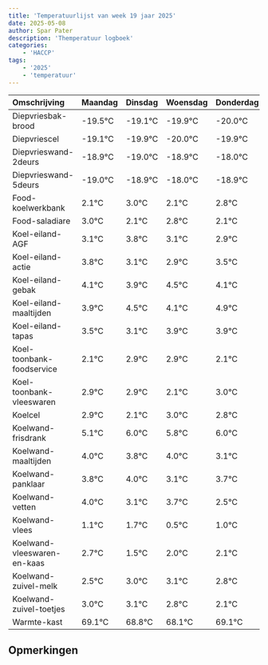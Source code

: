 ```yaml
---
title: 'Temperatuurlijst van week 19 jaar 2025'
date: 2025-05-08
author: Spar Pater
description: 'Themperatuur logboek'
categories:
    - 'HACCP'
tags:
    - '2025'
    - 'temperatuur'
---
```

|Omschrijving|Maandag|Dinsdag|Woensdag|Donderdag|Vrijdag|Zaterdag|Zondag|
|:---|:---|:---|:---|:---|:---|:---|:---|
|Diepvriesbak-brood|-19.5°C|-19.1°C|-19.9°C|-20.0°C| | | |
|Diepvriescel|-19.1°C|-19.9°C|-20.0°C|-19.9°C| | | |
|Diepvrieswand-2deurs|-18.9°C|-19.0°C|-18.9°C|-18.0°C| | | |
|Diepvrieswand-5deurs|-19.0°C|-18.9°C|-18.0°C|-18.9°C| | | |
|Food-koelwerkbank|2.1°C|3.0°C|2.1°C|2.8°C| | | |
|Food-saladiare|3.0°C|2.1°C|2.8°C|2.1°C| | | |
|Koel-eiland-AGF|3.1°C|3.8°C|3.1°C|2.9°C| | | |
|Koel-eiland-actie|3.8°C|3.1°C|2.9°C|3.5°C| | | |
|Koel-eiland-gebak|4.1°C|3.9°C|4.5°C|4.1°C| | | |
|Koel-eiland-maaltijden|3.9°C|4.5°C|4.1°C|4.9°C| | | |
|Koel-eiland-tapas|3.5°C|3.1°C|3.9°C|3.9°C| | | |
|Koel-toonbank-foodservice|2.1°C|2.9°C|2.9°C|2.1°C| | | |
|Koel-toonbank-vleeswaren|2.9°C|2.9°C|2.1°C|3.0°C| | | |
|Koelcel|2.9°C|2.1°C|3.0°C|2.8°C| | | |
|Koelwand-frisdrank|5.1°C|6.0°C|5.8°C|6.0°C| | | |
|Koelwand-maaltijden|4.0°C|3.8°C|4.0°C|3.1°C| | | |
|Koelwand-panklaar|3.8°C|4.0°C|3.1°C|3.7°C| | | |
|Koelwand-vetten|4.0°C|3.1°C|3.7°C|2.5°C| | | |
|Koelwand-vlees|1.1°C|1.7°C|0.5°C|1.0°C| | | |
|Koelwand-vleeswaren-en-kaas|2.7°C|1.5°C|2.0°C|2.1°C| | | |
|Koelwand-zuivel-melk|2.5°C|3.0°C|3.1°C|2.8°C| | | |
|Koelwand-zuivel-toetjes|3.0°C|3.1°C|2.8°C|2.1°C| | | |
|Warmte-kast|69.1°C|68.8°C|68.1°C|69.1°C| | | |

## Opmerkingen


